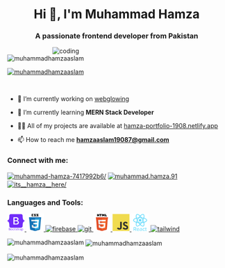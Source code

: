 <h1 align="center">Hi 👋, I'm Muhammad Hamza</h1>
<h3 align="center">A passionate frontend developer from Pakistan</h3>
<img  align="right" alt ="coding" width="400" src="https://cdn.dribbble.com/users/926537/screenshots/4502924/python-2.gif">
<p align="left"> <img src="https://komarev.com/ghpvc/?username=muhammadhamzaaslam&label=Profile%20views&color=0e75b6&style=flat" alt="muhammadhamzaaslam" /> </p>

<p align="left"> <a href="https://github.com/ryo-ma/github-profile-trophy"><img src="https://github-profile-trophy.vercel.app/?username=muhammadhamzaaslam" alt="muhammadhamzaaslam" /></a> </p>

<p align="left"> <a href="https://twitter.com/" target="blank"><img src="https://img.shields.io/twitter/follow/?logo=twitter&style=for-the-badge" alt="" /></a> </p>

- 🔭 I’m currently working on [webglowing](webglowing.com)

- 🌱 I’m currently learning **MERN Stack Developer**

- 👨‍💻 All of my projects are available at [hamza-portfolio-1908.netlify.app](hamza-portfolio-1908.netlify.app)

- 📫 How to reach me **hamzaaslam19087@gmail.com**

<h3 align="left">Connect with me:</h3>
<p align="left">
<a href="https://linkedin.com/in/muhammad-hamza-7417992b6/" target="blank"><img align="center" src="https://raw.githubusercontent.com/rahuldkjain/github-profile-readme-generator/master/src/images/icons/Social/linked-in-alt.svg" alt="muhammad-hamza-7417992b6/" height="30" width="40" /></a>
<a href="https://fb.com/muhammad.hamza.91" target="blank"><img align="center" src="https://raw.githubusercontent.com/rahuldkjain/github-profile-readme-generator/master/src/images/icons/Social/facebook.svg" alt="muhammad.hamza.91" height="30" width="40" /></a>
<a href="https://instagram.com/its__hamza__here/" target="blank"><img align="center" src="https://raw.githubusercontent.com/rahuldkjain/github-profile-readme-generator/master/src/images/icons/Social/instagram.svg" alt="its__hamza__here/" height="30" width="40" /></a>
</p>

<h3 align="left">Languages and Tools:</h3>
<p align="left"> <a href="https://getbootstrap.com" target="_blank" rel="noreferrer"> <img src="https://raw.githubusercontent.com/devicons/devicon/master/icons/bootstrap/bootstrap-plain-wordmark.svg" alt="bootstrap" width="40" height="40"/> </a> <a href="https://www.w3schools.com/css/" target="_blank" rel="noreferrer"> <img src="https://raw.githubusercontent.com/devicons/devicon/master/icons/css3/css3-original-wordmark.svg" alt="css3" width="40" height="40"/> </a> <a href="https://firebase.google.com/" target="_blank" rel="noreferrer"> <img src="https://www.vectorlogo.zone/logos/firebase/firebase-icon.svg" alt="firebase" width="40" height="40"/> </a> <a href="https://git-scm.com/" target="_blank" rel="noreferrer"> <img src="https://www.vectorlogo.zone/logos/git-scm/git-scm-icon.svg" alt="git" width="40" height="40"/> </a> <a href="https://www.w3.org/html/" target="_blank" rel="noreferrer"> <img src="https://raw.githubusercontent.com/devicons/devicon/master/icons/html5/html5-original-wordmark.svg" alt="html5" width="40" height="40"/> </a> <a href="https://developer.mozilla.org/en-US/docs/Web/JavaScript" target="_blank" rel="noreferrer"> <img src="https://raw.githubusercontent.com/devicons/devicon/master/icons/javascript/javascript-original.svg" alt="javascript" width="40" height="40"/> </a> <a href="https://reactjs.org/" target="_blank" rel="noreferrer"> <img src="https://raw.githubusercontent.com/devicons/devicon/master/icons/react/react-original-wordmark.svg" alt="react" width="40" height="40"/> </a> <a href="https://tailwindcss.com/" target="_blank" rel="noreferrer"> <img src="https://www.vectorlogo.zone/logos/tailwindcss/tailwindcss-icon.svg" alt="tailwind" width="40" height="40"/> </a> </p>

<p><img align="left" src="https://github-readme-stats.vercel.app/api/top-langs?username=muhammadhamzaaslam&show_icons=true&locale=en&layout=compact" alt="muhammadhamzaaslam" /></p>

<p>&nbsp;<img align="center" src="https://github-readme-stats.vercel.app/api?username=muhammadhamzaaslam&show_icons=true&locale=en" alt="muhammadhamzaaslam" /></p>

<p><img align="center" src="https://github-readme-streak-stats.herokuapp.com/?user=muhammadhamzaaslam&" alt="muhammadhamzaaslam" /></p>
